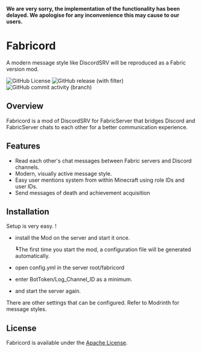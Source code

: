 **We are very sorry, the implementation of the functionality has been delayed. We apologise for any inconvenience this may cause to our users.**

# Fabricord
A modern message style like DiscordSRV will be reproduced as a Fabric version mod.


![GitHub License](https://img.shields.io/github/license/KT-Ruxy/Fabricord?style=plastic&logo=github&link=https%3A%2F%2Fgithub.com%2FKT-Ruxy%2FFabricord%2Fblob%2Fkotlin%2FLICENSE) ![GitHub release (with filter)](https://img.shields.io/github/v/release/Elysium-7/Fabricord?style=plastic) ![GitHub commit activity (branch)](https://img.shields.io/github/commit-activity/t/Elysium-7/Fabricord?style=plastic)

## Overview
Fabricord is a mod of DiscordSRV for FabricServer that bridges Discord and FabricServer chats to each other for a better communication experience.

## Features
- Read each other's chat messages between Fabric servers and Discord channels.
- Modern, visually active message style.
- Easy user mentions system from within Minecraft using role IDs and user IDs.
- Send messages of death and achievement acquisition
## Installation
Setup is very easy. !
- install the Mod on the server and start it once.

  ┗The first time you start the mod, a configuration file will be generated automatically.
- open config.yml in the server root/fabricord
- enter BotToken/Log_Channel_ID as a minimum.
- and start the server again.

There are other settings that can be configured.
Refer to Modrinth for message styles.

## License
Fabricord is available under the [Apache License](https://github.com/KT-Ruxy/Fabricord/blob/next-gen/LICENSE).